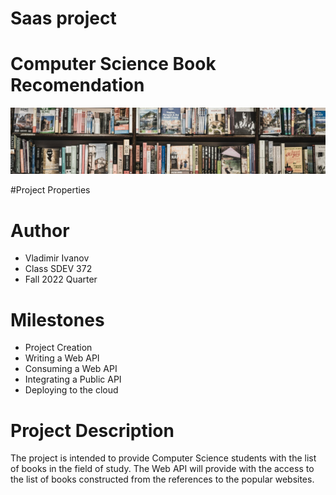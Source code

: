 # Saas project
# Computer Science Book Recomendation
![logo](src/main/resources/static/images/dataset-cover1.jpg)

#Project Properties

# Author
* Vladimir Ivanov
* Class SDEV 372
* Fall 2022 Quarter

# Milestones
* Project Creation
* Writing a Web API
* Consuming a Web API
* Integrating a Public API
* Deploying to the cloud

# Project Description
The project is intended to provide Computer Science students with the
list of books in the field of study. The Web API will provide with 
the access to the list of books constructed from the references to the
popular websites.
